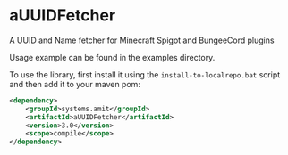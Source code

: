 # aUUIDFetcher
A UUID and Name fetcher for Minecraft Spigot and BungeeCord plugins

Usage example can be found in the examples directory.

To use the library, first install it using the `install-to-localrepo.bat` script and then add it to your maven pom:

```xml
<dependency>
    <groupId>systems.amit</groupId>
    <artifactId>aUUIDFetcher</artifactId>
    <version>3.0</version>
    <scope>compile</scope>
</dependency>
```